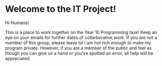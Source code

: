 # Welcome to the IT Project!

Hi Humans!

This is a place to work together on the Year 10 Programming task! Keep an eye on your emails for further dates of collarborative work.
If you are not a member of this group, please leave lol I am not rich enough to make my program private.
However, if you are a member of the public and feel as though you can give us a hand or you've spotted an error, all help will be appreciated.
